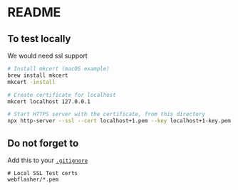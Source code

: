 # README

## To test locally

We would need ssl support

```bash
# Install mkcert (macOS example)
brew install mkcert
mkcert -install

# Create certificate for localhost
mkcert localhost 127.0.0.1

# Start HTTPS server with the certificate, from this directory
npx http-server --ssl --cert localhost+1.pem --key localhost+1-key.pem
```

## Do not forget to
Add this to your [`.gitignore`](../.gitignore)
```
# Local SSL Test certs
webflasher/*.pem
```
